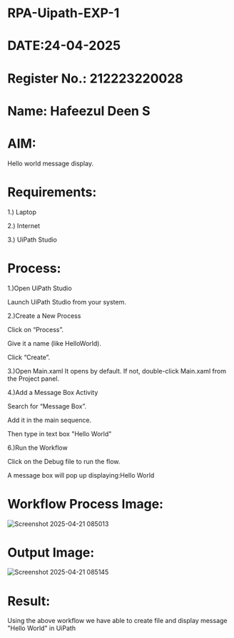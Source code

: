 # RPA-Uipath-EXP-1
# DATE:24-04-2025
# Register No.: 212223220028
# Name: Hafeezul Deen S
# AIM:
Hello world message display.
# Requirements:
1.) Laptop

2.) Internet

3.) UiPath Studio
# Process:
1.)Open UiPath Studio

Launch UiPath Studio from your system.

2.)Create a New Process

Click on “Process”.

Give it a name (like HelloWorld).

Click “Create”.

3.)Open Main.xaml It opens by default. If not, double-click Main.xaml from the Project panel.

4.)Add a Message Box Activity

Search for “Message Box”.

Add it in the main sequence.

Then type in text box "Hello World"

6.)Run the Workflow

Click on the Debug file to run the flow.

A message box will pop up displaying:Hello World

# Workflow Process Image:

![Screenshot 2025-04-21 085013](https://github.com/user-attachments/assets/faca5ec7-cece-4320-abef-7951fdb50055)

# Output Image:

![Screenshot 2025-04-21 085145](https://github.com/user-attachments/assets/11014de9-a18c-4e57-bdab-f31b57e82a99)

# Result:

Using the above workflow we have able to create file and display message "Hello World" in UiPath
